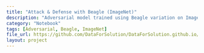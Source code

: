 ```yaml
---
title: "Attack & Defense with Beagle (ImageNet)"
description: "Adversarial model trained using Beagle variation on ImageNet defense strategy."
category: "Notebook"
tags: [Adversarial, Beagle, ImageNet]
file_url: https://github.com/DataForSolution/DataForSolution.github.io/blob/main/projects/updated_attack_defence_imagenet_with_beagle.ipynb
layout: project
---
```

